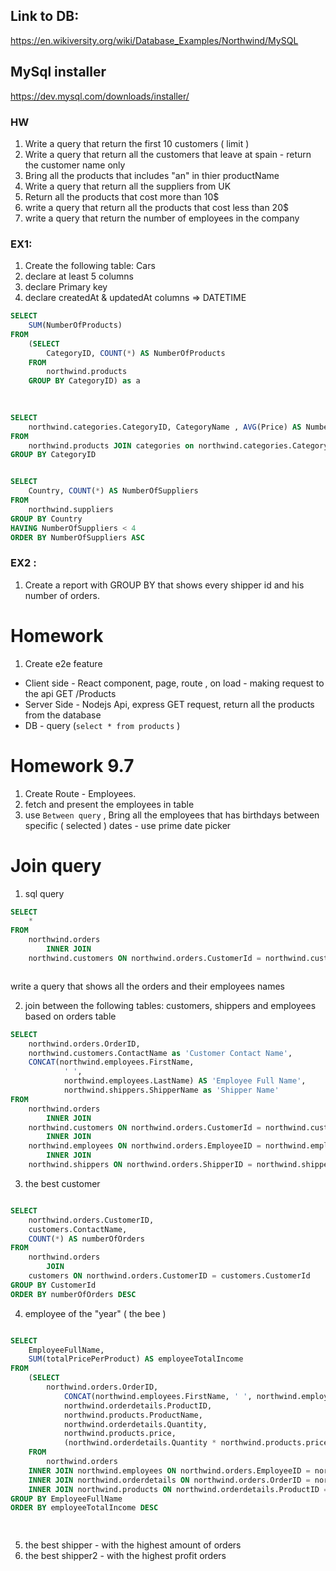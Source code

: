 ## Link to DB:
https://en.wikiversity.org/wiki/Database_Examples/Northwind/MySQL


## MySql installer
https://dev.mysql.com/downloads/installer/



### HW
1. Write a query that return the first 10 customers ( limit ) 
2. Write a query that return all the customers that leave at spain - return the customer name only
3. Bring all the products that includes "an" in thier productName
4. Write a query that return all the suppliers from UK  
5. Return all the products that cost more than 10$ 
6. write a query that return all the products that cost less than 20$
7. write a query that return the number of employees in the company     



### EX1:
1. Create the following table: Cars
2. declare at least 5 columns
3. declare Primary key
4. declare createdAt & updatedAt columns => DATETIME



```sql
SELECT 
    SUM(NumberOfProducts)
FROM
    (SELECT 
        CategoryID, COUNT(*) AS NumberOfProducts
    FROM
        northwind.products
    GROUP BY CategoryID) as a
    
    

SELECT 
    northwind.categories.CategoryID, CategoryName , AVG(Price) AS NumberOfProducts
FROM 
    northwind.products JOIN categories on northwind.categories.CategoryID = northwind.products.CategoryID
GROUP BY CategoryID


SELECT 
    Country, COUNT(*) AS NumberOfSuppliers
FROM
    northwind.suppliers
GROUP BY Country
HAVING NumberOfSuppliers < 4
ORDER BY NumberOfSuppliers ASC

```


### EX2 :
1. Create a report with GROUP BY that shows every shipper id and his number of orders.


# Homework
1. Create e2e feature
- Client side - React component, page, route , on load - making request to the api GET /Products
- Server Side - Nodejs Api, express GET request, return all the products from the database
- DB - query (`select * from products` )


# Homework 9.7
1. Create Route - Employees.
2. fetch and present the employees in table
3. use `Between query` , Bring all the employees that has birthdays between specific ( selected ) dates  - use prime date picker 


# Join query
1. sql query
```sql
SELECT 
    *
FROM
    northwind.orders
        INNER JOIN
    northwind.customers ON northwind.orders.CustomerId = northwind.customers.CustomerId



```

write a query that shows all the orders and their employees names 


2. join between the following tables: customers, shippers and employees based on orders table

```sql
SELECT 
    northwind.orders.OrderID,
    northwind.customers.ContactName as 'Customer Contact Name',
    CONCAT(northwind.employees.FirstName,
            ' ',
            northwind.employees.LastName) AS 'Employee Full Name',
            northwind.shippers.ShipperName as 'Shipper Name'
FROM
    northwind.orders
        INNER JOIN
    northwind.customers ON northwind.orders.CustomerId = northwind.customers.CustomerId
        INNER JOIN
    northwind.employees ON northwind.orders.EmployeeID = northwind.employees.EmployeeID
        INNER JOIN
    northwind.shippers ON northwind.orders.ShipperID = northwind.shippers.ShipperID


```


3. the best customer 

```sql

SELECT 
    northwind.orders.CustomerID,
    customers.ContactName,
    COUNT(*) AS numberOfOrders
FROM
    northwind.orders
        JOIN
    customers ON northwind.orders.CustomerID = customers.CustomerId
GROUP BY CustomerId
ORDER BY numberOfOrders DESC


```


4. employee of the "year" ( the bee )

```sql

SELECT 
    EmployeeFullName,
    SUM(totalPricePerProduct) AS employeeTotalIncome
FROM
    (SELECT 
        northwind.orders.OrderID,
            CONCAT(northwind.employees.FirstName, ' ', northwind.employees.LastName) AS EmployeeFullName,
            northwind.orderdetails.ProductID,
            northwind.products.ProductName,
            northwind.orderdetails.Quantity,
            northwind.products.price,
            (northwind.orderdetails.Quantity * northwind.products.price) AS totalPricePerProduct
    FROM
        northwind.orders
    INNER JOIN northwind.employees ON northwind.orders.EmployeeID = northwind.employees.EmployeeID
    INNER JOIN northwind.orderdetails ON northwind.orders.OrderID = northwind.orderdetails.OrderID
    INNER JOIN northwind.products ON northwind.orderdetails.ProductID = northwind.products.ProductID) AS a
GROUP BY EmployeeFullName
ORDER BY employeeTotalIncome DESC 
	



```


5. the best shipper - with the highest amount of orders
6. the best shipper2 - with the highest profit orders 